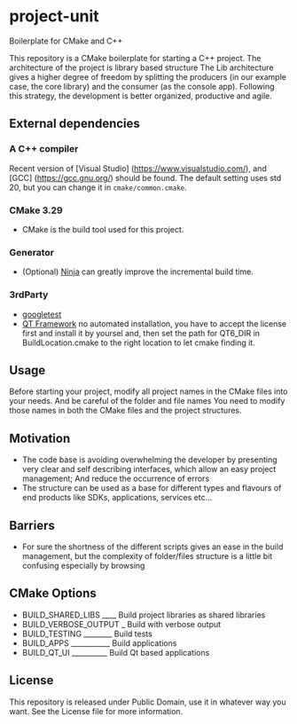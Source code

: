 # project-unit
 Boilerplate for CMake and C++

This repository is a CMake boilerplate for starting a C++ project.
The architecture of the project is library based structure
The Lib architecture gives a higher degree of freedom by splitting the producers (in our example case, the core library) and the consumer (as the console app).
Following this strategy, the development is better organized, productive and agile.

## External dependencies
### A C++ compiler
Recent version of [Visual Studio] (https://www.visualstudio.com/), and [GCC] (https://gcc.gnu.org/) should be found.
The default setting uses std 20, but you can change it in `cmake/common.cmake`.
### CMake 3.29
- CMake is the build tool used for this project.

### Generator
- (Optional) [Ninja](https://ninja-build.org/) can greatly improve the incremental build time.

### 3rdParty
- [googletest](https://github.com/google/googletest.git)
- [QT Framework](https://www.qt.io/) no automated installation, you have to accept the license first and install it by yoursel and, then set the path for QT6_DIR in BuildLocation.cmake to the right location to let cmake finding it.

## Usage
Before starting your project, modify all project names in the CMake files into your needs. And be careful of the folder and file names 
You need to modify those names in both the CMake files and the project structures.

## Motivation 
- The code base is avoiding overwhelming the developer by presenting very clear and self describing interfaces, which allow an easy project management; And reduce the occurrence of errors 
- The structure can be used as a base for different types and flavours of end products like SDKs, applications, services etc...
## Barriers
- For sure the shortness of the different scripts gives an ease in the build management, but the complexity of folder/files structure is a little bit confusing especially by browsing

## CMake Options
- BUILD_SHARED_LIBS ____ Build project libraries as shared libraries  
- BUILD_VERBOSE_OUTPUT _ Build with verbose output  
- BUILD_TESTING ________ Build tests
- BUILD_APPS ___________ Build applications
- BUILD_QT_UI __________ Build Qt based applications

## License
This repository is released under Public Domain, use it in whatever way you want. See the License file for more information.
